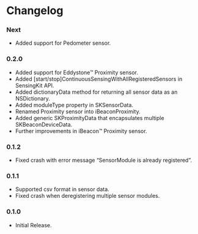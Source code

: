 # Changelog

### Next
- Added support for Pedometer sensor.

### 0.2.0
- Added support for Eddystone™ Proximity sensor.
- Added [start/stop]ContinuousSensingWithAllRegisteredSensors in SensingKit API.
- Added dictionaryData method for returning all sensor data as an NSDictionary.
- Added moduleType property in SKSensorData.
- Renamed Proximity sensor into iBeaconProximity.
- Added generic SKProximityData that encapsulates multiple SKBeaconDeviceData.
- Further improvements in iBeacon™ Proximity sensor.

### 0.1.2
- Fixed crash with error message “SensorModule is already registered”.

### 0.1.1
- Supported csv format in sensor data.
- Fixed crash when deregistering multiple sensor modules.

### 0.1.0
- Initial Release.